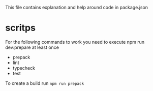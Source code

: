 This file contains explanation and help around code in package.json

# scritps

For the following commands to work you need to execute npm run dev:prepare at
least once

- prepack
- lint
- typecheck
- test

To create a build run `npm run prepack`
